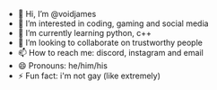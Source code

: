 - 👋 Hi, I’m @voidjames
- 👀 I’m interested in coding, gaming and social media
- 🌱 I’m currently learning python, c++
- 💞️ I’m looking to collaborate on trustworthy people
- 📫 How to reach me: discord, instagram and email
- 😄 Pronouns: he/him/his
- ⚡ Fun fact: i'm not gay (like extremely)

<!---
voidjames/voidjames is a ✨ special ✨ repository because its `README.md` (this file) appears on your GitHub profile.
You can click the Preview link to take a look at your changes.
--->
